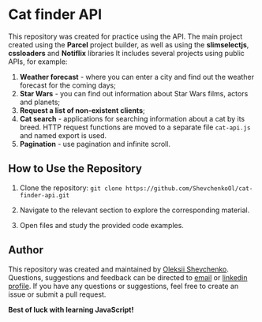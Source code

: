 # Cat finder API
This repository was created for practice using the API.
The main project created using the **Parcel** project builder, as well as using the **slimselectjs**, **cssloaders** and **Notiflix** libraries
It includes several projects using public APIs, for example:
1. __Weather forecast__ - where you can enter a city and find out the weather forecast for the coming days;
2. __Star Wars__ - you can find out information about Star Wars films, actors and planets;
3. __Request a list of non-existent clients__;
4. __Cat search__ - applications for searching information about a cat by its breed. HTTP request functions are moved to a separate file ```cat-api.js``` and named export is used.
5. __Pagination__ - use pagination and infinite scroll.


## How to Use the Repository

1. Clone the repository: `git clone https://github.com/ShevchenkoOl/cat-finder-api.git`

2. Navigate to the relevant section to explore the corresponding material.

3. Open files and study the provided code examples.

## Author
This repository was created and maintained by [Oleksii Shevchenko](https://shevchenkool.github.io/portfolio/). Questions, suggestions and feedback can be directed to [email](uzlabini@gmail.com) or [linkedin profile](linkedin.com/in/oleksii-shevchenko-535ab61b8).
If you have any questions or suggestions, feel free to create an issue or submit a pull request.

**Best of luck with learning JavaScript!**
